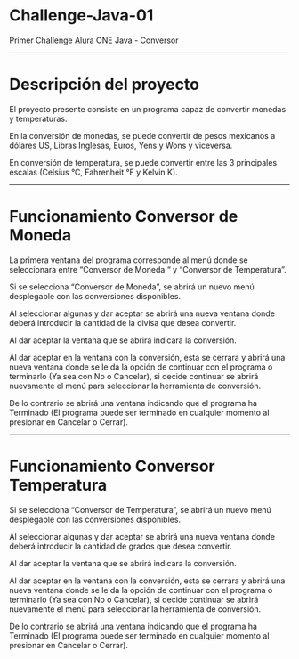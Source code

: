 # Challenge-Java-01
Primer Challenge Alura ONE Java - Conversor
***
# Descripción del proyecto 
El proyecto presente consiste en un programa capaz de convertir monedas y temperaturas.

En la conversión de monedas, se puede convertir de pesos mexicanos a dólares US, Libras Inglesas, Euros, Yens y Wons y viceversa.

En conversión de temperatura, se puede convertir entre las 3 principales escalas (Celsius °C, Fahrenheit °F y Kelvin K).
***

# Funcionamiento Conversor de Moneda
La primera ventana del programa corresponde al menú donde se seleccionara entre “Conversor de Moneda “ y “Conversor de Temperatura”.

Si se selecciona “Conversor de Moneda”, se abrirá un nuevo menú desplegable con las conversiones disponibles. 

Al seleccionar algunas y dar aceptar se abrirá una nueva ventana donde deberá introducir la cantidad de la divisa que desea convertir.

Al dar aceptar la ventana que se abrirá indicara la conversión.

Al dar aceptar en la ventana con la conversión, esta se cerrara y abrirá una nueva ventana donde se le da la opción de continuar con el programa o terminarlo (Ya sea con No o Cancelar), si decide continuar se abrirá nuevamente el menú para seleccionar la herramienta de conversión.

De lo contrario se abrirá una ventana indicando que el programa ha Terminado (El programa puede ser terminado en cualquier momento al presionar en Cancelar o Cerrar).

***
# Funcionamiento Conversor Temperatura
Si se selecciona “Conversor de Temperatura”, se abrirá un nuevo menú desplegable con las conversiones disponibles. 

Al seleccionar algunas y dar aceptar se abrirá una nueva ventana donde deberá introducir la cantidad de grados que desea convertir.

Al dar aceptar la ventana que se abrirá indicara la conversión.

Al dar aceptar en la ventana con la conversión, esta se cerrara y abrirá una nueva ventana donde se le da la opción de continuar con el programa o terminarlo (Ya sea con No o Cancelar), si decide continuar se abrirá nuevamente el menú para seleccionar la herramienta de conversión.

De lo contrario se abrirá una ventana indicando que el programa ha Terminado (El programa puede ser terminado en cualquier momento al presionar en Cancelar o Cerrar).
